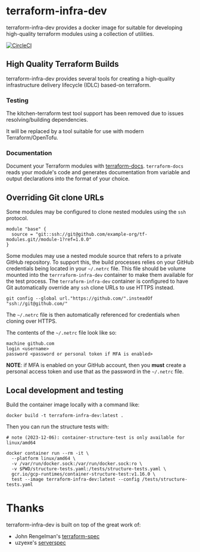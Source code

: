 # terraform-infra-dev

terraform-infra-dev provides a docker image for suitable for developing high-quality terraform modules using a collection of utilities.

[![CircleCI](https://circleci.com/gh/qualimente/terraform-infra-dev.svg?style=svg)](https://circleci.com/gh/qualimente/terraform-infra-dev)

## High Quality Terraform Builds

terraform-infra-dev provides several tools for creating a high-quality infrastructure delivery lifecycle (IDLC) based-on terraform.

### Testing ###

The kitchen-terraform test tool support has been removed due to issues resolving/building dependencies. 

It will be replaced by a tool suitable for use with modern Terraform/OpenTofu.

### Documentation ###

Document your Terraform modules with [terraform-docs](https://github.com/terraform-docs/terraform-docs).
`terraform-docs` reads your module's code and generates documentation from variable and output declarations into
the format of your choice.  

## Overriding Git clone URLs

Some modules may be configured to clone nested modules using the `ssh` protocol.

```
module "base" {
  source = "git::ssh://git@github.com/example-org/tf-modules.git//module-1?ref=1.0.0"
}
```

Some modules may use a nested module source that refers to a private GitHub 
repository. To support this, the build processes relies on your GitHub 
credentials being located in your `~/.netrc` file. 
This file should be volume mounted into the `terrraform-infra-dev` container
to make them available for the test process.
The `terraform-infra-dev` container is configured to have Git automatically 
override any `ssh` clone URLs to use HTTPS instead. 

```
git config --global url."https://github.com/".insteadOf "ssh://git@github.com/"
```

The `~/.netrc` file is then automatically referenced for credentials when
cloning over HTTPS.

The contents of the `~/.netrc` file look like so:

```
machine github.com
login <username>
password <password or personal token if MFA is enabled>
```

**NOTE**: if MFA is enabled on your GitHub account, then you **must** create a 
personal access token and use that as the password in the `~/.netrc` file.

## Local development and testing
Build the container image locally with a command like:

```
docker build -t terraform-infra-dev:latest .
```

Then you can run the structure tests with:

```
# note (2023-12-06): container-structure-test is only available for linux/amd64

docker container run --rm -it \
  --platform linux/amd64 \
  -v /var/run/docker.sock:/var/run/docker.sock:ro \
  -v $PWD/structure-tests.yaml:/tests/structure-tests.yaml \
  gcr.io/gcp-runtimes/container-structure-test:v1.16.0 \
  test --image terraform-infra-dev:latest --config /tests/structure-tests.yaml
```


# Thanks #

terraform-infra-dev is built on top of the great work of:

* John Rengelman's [terraform-spec](https://github.com/johnrengelman/terraform-spec)
* uzyexe's [serverspec](https://github.com/uzyexe/dockerfile-serverspec)
 
